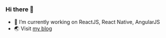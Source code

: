 ### Hi there 👋

- 🔭 I’m currently working on ReactJS, React Native, AngularJS
- 🌏 Visit <a href="https://blog-fe-five.vercel.app/blog/posts" target="_blank" rel="noreferrer">my blog</a>
<!-- - 👯 I’m looking to collaborate on ... -->
<!-- - 🤔 I’m looking for help with ... -->

